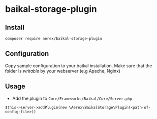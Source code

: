 # baikal-storage-plugin

## Install
```
composer require aerex/baikal-storage-plugin
```

## Configuration
Copy sample configuration to your baikal installation. Make sure that the folder is *writable* by your webserver (e.g Apache, Nginx)

## Usage
- Add the plugin to `Core/Frameworks/Baikal/Core/Server.php` 
```
$this->server->addPlugin(new \Aerex\BaikalStorage\Plugin(<path-of-config-file>))
```
